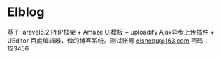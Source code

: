 # Elblog
基于 laravel5.2 PHP框架 + Amaze UI模板 + uploadify Ajax异步上传插件 + UEditor 百度编辑器，做的博客系统。测试账号 elshequ@163.com 密码：123456
